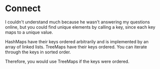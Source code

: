 # Connect

I couldn't understand much because he wasn't answering my questions online, but you could find unique elements by calling a key,
since each key maps to a unique value.

HashMaps have their keys ordered arbitrarily and is implemented by an array of linked lists. TreeMaps have their keys ordered. You can iterate through the keys in sorted order.

Therefore, you would use TreeMaps if the keys were ordered.
